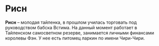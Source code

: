 # Рисн

**Рисн** – молодая тайленка, в прошлом училась торговать под руководством бабска Встима. На данный момент работает в Тайленском самосветном резерве, занимается личными финансами королевы Фэн. У нее есть питомец ларкин по имени Чири-Чири.

